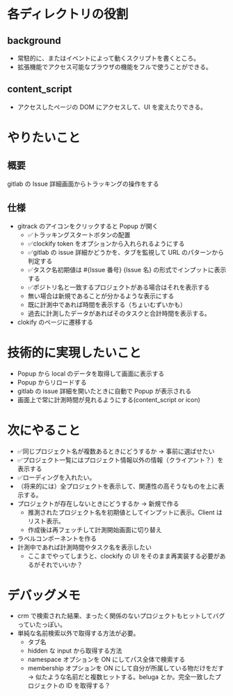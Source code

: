 # 各ディレクトリの役割

## background
- 常駐的に、またはイベントによって動くスクリプトを書くところ。
- 拡張機能でアクセス可能なブラウザの機能をフルで使うことができる。

## content_script
- アクセスしたページの DOM にアクセスして、UI を変えたりできる。

# やりたいこと
## 概要
gitlab の Issue 詳細画面からトラッキングの操作をする

## 仕様
- gitrack のアイコンをクリックすると Popup が開く
  - ✅トラッキングスタートボタンの配置
  - ✅clockify token をオプションから入れられるようにする
  - ✅gitlab の issue 詳細かどうかを、タブを監視して URL のパターンから判定する
  - ✅タスク名初期値は #{Issue 番号} {Issue 名} の形式でインプットに表示する
  - ✅ポジトリ名と一致するプロジェクトがある場合はそれを表示する
  - 無い場合は新規であることが分かるような表示にする
  - 既に計測中であれば時間を表示する（ちょいむずいかも）
  - 過去に計測したデータがあればそのタスクと合計時間を表示する。
- clokify のページに遷移する

# 技術的に実現したいこと
- Popup から local のデータを取得して画面に表示する
- Popup からリロードする
- gitlab の issue 詳細を開いたときに自動で Popup が表示される
- 画面上で常に計測時間が見れるようにする(content_script or icon)

# 次にやること
- ✅同じプロジェクト名が複数あるときにどうするか → 事前に選ばせたい
- ✅プロジェクト一覧にはプロジェクト情報以外の情報（クライアント？）を表示する
- ✅ローディングを入れたい。
- （将来的には）全プロジェクトを表示して、関連性の高そうなものを上に表示する。
- プロジェクトが存在しないときにどうするか → 新規で作る
  - 推測されたプロジェクト名を初期値としてインプットに表示。Client はリスト表示。
  - 作成後は再フェッチして計測開始画面に切り替え
- ラベルコンポーネントを作る
- 計測中であれば計測時間やタスク名を表示したい
  - ここまでやってしまうと、clockify の UI をそのまま再実装する必要があるがそれでいいか？

# デバッグメモ
- crm で検索された結果、まったく関係のないプロジェクトもヒットしてバグっていたっぽい。
- 単純な名前検索以外で取得する方法が必要。
  - タブ名
  - hidden な input から取得する方法
  - namespace オプションを ON にしてパス全体で検索する
  - membership オプションを ON にして自分が所属している物だけをだす → 似たような名前だと複数ヒットする。beluga とか。完全一致したプロジェクトの ID を取得する？